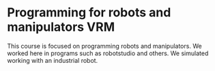 # Programming for robots and manipulators VRM
This course is focused on programming robots and manipulators. We worked here in programs such as robotstudio and others. We simulated working with an industrial robot.
